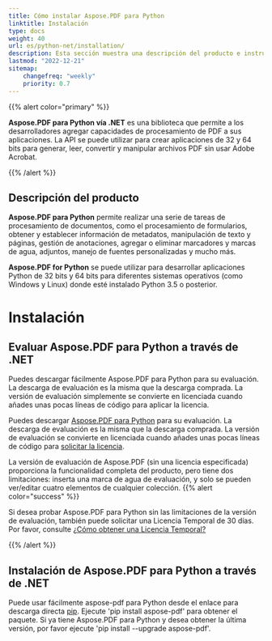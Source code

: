 ```yaml
---
title: Cómo instalar Aspose.PDF para Python
linktitle: Instalación
type: docs
weight: 40
url: es/python-net/installation/
description: Esta sección muestra una descripción del producto e instrucciones para instalar Aspose.PDF para Python.
lastmod: "2022-12-21"
sitemap:
    changefreq: "weekly"
    priority: 0.7
---
```


{{% alert color="primary" %}}

**Aspose.PDF para Python vía .NET** es una biblioteca que permite a los desarrolladores agregar capacidades de procesamiento de PDF a sus aplicaciones. La API se puede utilizar para crear aplicaciones de 32 y 64 bits para generar, leer, convertir y manipular archivos PDF sin usar Adobe Acrobat.

{{% /alert %}}

## Descripción del producto

**Aspose.PDF para Python** permite realizar una serie de tareas de procesamiento de documentos, como el procesamiento de formularios, obtener y establecer información de metadatos, manipulación de texto y páginas, gestión de anotaciones, agregar o eliminar marcadores y marcas de agua, adjuntos, manejo de fuentes personalizadas y mucho más.

**Aspose.PDF for Python** se puede utilizar para desarrollar aplicaciones Python de 32 bits y 64 bits para diferentes sistemas operativos (como Windows y Linux) donde esté instalado Python 3.5 o posterior.

# Instalación

## Evaluar Aspose.PDF para Python a través de .NET

Puedes descargar fácilmente Aspose.PDF para Python para su evaluación. La descarga de evaluación es la misma que la descarga comprada. La versión de evaluación simplemente se convierte en licenciada cuando añades unas pocas líneas de código para aplicar la licencia.

Puedes descargar [Aspose.PDF para Python](https://releases.aspose.com/pdf/pythonnet/) para su evaluación. La descarga de evaluación es la misma que la descarga comprada. La versión de evaluación se convierte en licenciada cuando añades unas pocas líneas de código para [solicitar la licencia](/pdf/python-net/licensing/).

La versión de evaluación de Aspose.PDF (sin una licencia especificada) proporciona la funcionalidad completa del producto, pero tiene dos limitaciones: inserta una marca de agua de evaluación, y solo se pueden ver/editar cuatro elementos de cualquier colección.
{{% alert color="success" %}}

Si desea probar Aspose.PDF para Python sin las limitaciones de la versión de evaluación, también puede solicitar una Licencia Temporal de 30 días. Por favor, consulte [¿Cómo obtener una Licencia Temporal?](https://purchase.aspose.com/temporary-license)

{{% /alert %}}

## Instalación de Aspose.PDF para Python a través de .NET

Puede usar fácilmente aspose-pdf para Python desde el enlace para descarga directa [pip](https://pypi.org/project/aspose-pdf/). 
Ejecute 'pip install aspose-pdf' para obtener el paquete. Si ya tiene Aspose.PDF para Python y desea obtener la última versión, por favor ejecute 'pip install --upgrade aspose-pdf'.
